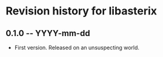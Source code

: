 # Revision history for libasterix

## 0.1.0 -- YYYY-mm-dd

* First version. Released on an unsuspecting world.
